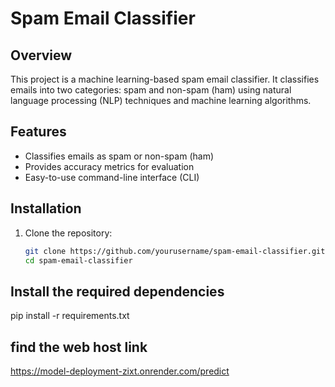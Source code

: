 
# Spam Email Classifier

## Overview
This project is a machine learning-based spam email classifier. It classifies emails into two categories: spam and non-spam (ham) using natural language processing (NLP) techniques and machine learning algorithms.

## Features
- Classifies emails as spam or non-spam (ham)
- Provides accuracy metrics for evaluation
- Easy-to-use command-line interface (CLI)

## Installation
1. Clone the repository:
   ```bash
   git clone https://github.com/yourusername/spam-email-classifier.git
   cd spam-email-classifier
## Install the required dependencies

pip install -r requirements.txt

## find the web host link

https://model-deployment-zixt.onrender.com/predict
